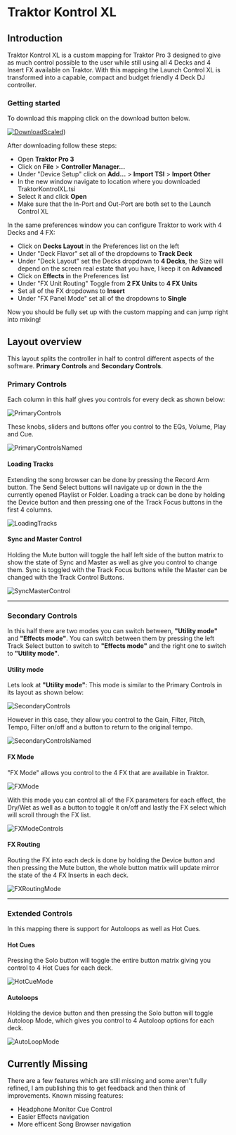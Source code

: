 # Traktor Kontrol XL

## Introduction

Traktor Kontrol XL is a custom mapping for Traktor Pro 3 designed to give as much control possible to the user while still using all 4 Decks and 4 Insert FX available on Traktor.
With this mapping the Launch Control XL is transformed into a capable, compact and budget friendly 4 Deck DJ controller.

### Getting started

To download this mapping click on the download button below.

[![DownloadScaled](https://user-images.githubusercontent.com/32014360/226226261-7e20e850-6fde-4d39-bf4d-8fc2ef73314c.png)](https://github.com/zerocase/traktor-kontrol-xl/releases/download/v1.0.1/TraktorControlXL.tsi))

After downloading follow these steps:

- Open **Traktor Pro 3**
- Click on **File** > **Controller Manager...**
- Under "Device Setup" click on **Add...** > **Import TSI**  > **Import Other**
- In the new window navigate to location where you downloaded TraktorKontrolXL.tsi 
- Select it and click **Open**
- Make sure that the In-Port and Out-Port are both set to the Launch Control XL

In the same preferences window you can configure Traktor to work with 4 Decks and 4 FX:

- Click on **Decks Layout** in the Preferences list on the left
- Under "Deck Flavor" set all of the dropdowns to **Track Deck**
- Under "Deck Layout" set the Decks dropdown to **4 Decks**, the Size will depend on the screen real estate that you have, I keep it on **Advanced**
- Click on **Effects**  in the Preferences list
- Under "FX Unit Routing" Toggle from **2 FX Units** to **4 FX Units**
- Set all of the FX dropdowns to **Insert**
- Under "FX Panel Mode" set all of the dropdowns to **Single**

Now you should be fully set up with the custom mapping and can jump right into mixing!

## Layout overview

This layout splits the controller in half to control different aspects of the software.
**Primary Controls** and **Secondary Controls**.

### Primary Controls

Each column in this half gives you controls for every deck as shown below:

![PrimaryControls](https://user-images.githubusercontent.com/32014360/226222261-2acfce9a-e4b3-47f8-b3ac-8658e0ae80ed.png)
<div style="page-break-after: always;"></div>

These knobs, sliders and buttons offer you control to the EQs, Volume, Play and Cue.

![PrimaryControlsNamed](https://user-images.githubusercontent.com/32014360/226222268-465c655d-41ea-47ea-8cb8-c2cdfac63919.png)
<div style="page-break-after: always;"></div>


#### Loading Tracks

Extending the song browser can be done by pressing the Record Arm button.
The Send Select buttons will navigate up or down in the the currently opened Playlist or Folder.
Loading a track can be done by holding the Device button and then pressing one of the Track Focus buttons in the first 4 columns. 

![LoadingTracks](https://user-images.githubusercontent.com/32014360/226222257-c61535d8-f963-4f43-b02a-5d1b276a4e07.png)
<div style="page-break-after: always;"></div>

#### Sync and Master Control

Holding the Mute button will toggle the half left side of the button matrix to show the state of Sync and Master as well as give you control to change them.
Sync is toggled with the Track Focus buttons while the Master can be changed with the Track Control Buttons.

![SyncMasterControl](https://user-images.githubusercontent.com/32014360/226222281-a821f2e0-a4d1-42a0-b3b5-953c54714398.png)

---
### Secondary Controls

In this half there are two modes you can switch between, **"Utility mode"** and **"Effects mode"**.
You can switch between them by  pressing the left Track Select button to switch to **"Effects mode"** and the right one to switch to **"Utility mode"**.
<div style="page-break-after: always;"></div>

#### Utility mode

Lets look at **"Utility mode"**:
This mode is similar to the Primary Controls in its layout as shown below:


![SecondaryControls](https://user-images.githubusercontent.com/32014360/226222275-2aeaf422-a00d-44fe-8370-338f35ce81bb.png)
<div style="page-break-after: always;"></div>
However in this case, they allow you control to the Gain, Filter, Pitch, Tempo,  Filter on/off and a button to return to the original tempo.

![SecondaryControlsNamed](https://user-images.githubusercontent.com/32014360/226222278-ff454abe-5d2b-4a90-b3b3-fedecbc02ad2.png)
<div style="page-break-after: always;"></div>

#### FX Mode
"FX Mode" allows you control to the 4 FX that are available in Traktor.

![FXMode](https://user-images.githubusercontent.com/32014360/226222246-ab4980ba-9cc2-449d-b8fa-9d217a9bfdbf.png)
<div style="page-break-after: always;"></div>

With this mode you can control all of the FX parameters for each effect, the Dry/Wet as well as a button to toggle it on/off and lastly the FX select which will scroll through the FX list.

![FXModeControls](https://user-images.githubusercontent.com/32014360/226222248-e68628d8-288f-4c55-8f0c-ac814374609f.png)
<div style="page-break-after: always;"></div>

#### FX Routing

Routing the FX into each deck is done by holding the Device button and then pressing the Mute button, the whole button matrix will update mirror the state of the 4 FX Inserts in each deck.

![FXRoutingMode](https://user-images.githubusercontent.com/32014360/226222250-90515708-5fcc-4e46-8de7-3e334b9f8bb4.png)

---
<div style="page-break-after: always;"></div>

### Extended Controls

In this mapping there is support for Autoloops as well as Hot Cues.

#### Hot Cues

Pressing the Solo button will toggle the entire button matrix giving you control to 4  Hot Cues for each deck.

![HotCueMode](https://user-images.githubusercontent.com/32014360/226222255-28f26ab0-e32e-4bc7-b98e-bd3544a6d795.png)
<div style="page-break-after: always;"></div>

#### Autoloops

Holding the device button and then pressing the Solo button will toggle Autoloop Mode, which gives you control to 4 Autoloop options for each deck. 


![AutoLoopMode](https://user-images.githubusercontent.com/32014360/226222240-00ff5720-a9c9-44d2-a429-738733383e33.png)
<div style="page-break-after: always;"></div>

## Currently Missing

There are a few features which are still missing and some aren't fully refined, I am publishing this to get feedback and then think of improvements.
Known missing features:
- Headphone Monitor Cue Control
- Easier Effects navigation
- More efficent Song Browser navigation
